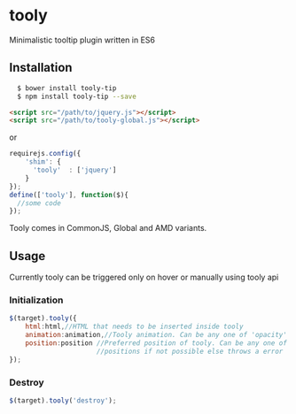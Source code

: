 # tooly
Minimalistic tooltip plugin written in ES6

## Installation
```bash
  $ bower install tooly-tip
  $ npm install tooly-tip --save
```
```html
<script src="/path/to/jquery.js"></script>
<script src="/path/to/tooly-global.js"></script>
```
or 
```javascript
requirejs.config({
    'shim': {
      'tooly'  : ['jquery']
    }
});
define(['tooly'], function($){
  //some code
});
```
Tooly comes in CommonJS, Global and AMD variants.
## Usage
Currently tooly can be triggered only on hover or manually using tooly api
### Initialization
```javascript
$(target).tooly({
    html:html,//HTML that needs to be inserted inside tooly
    animation:animation,//Tooly animation. Can be any one of 'opacity' or 'slide'
    position:position //Preferred position of tooly. Can be any one of 'top','right','bottom' and 'left'. Fallsback to other
                      //positions if not possible else throws a error
});
```
### Destroy
```javascript
$(target).tooly('destroy');
```
